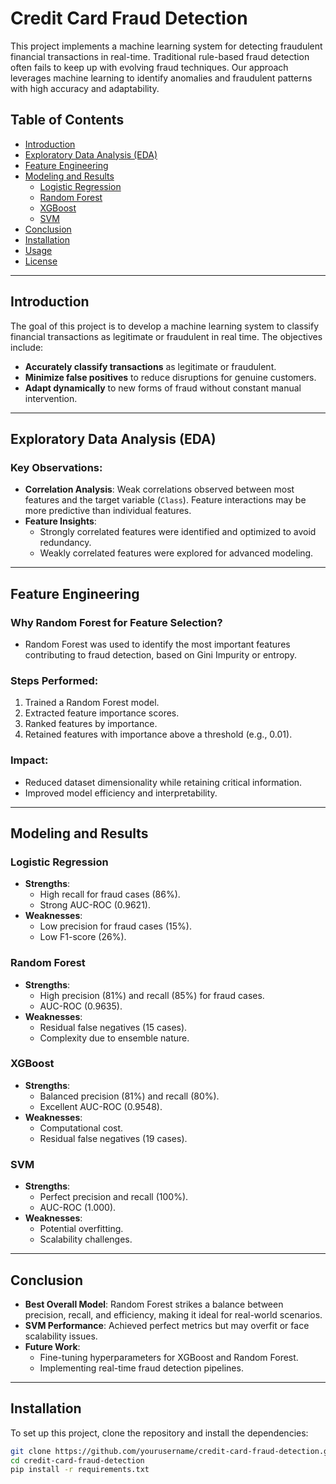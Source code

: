 # Credit Card Fraud Detection

This project implements a machine learning system for detecting fraudulent financial transactions in real-time. Traditional rule-based fraud detection often fails to keep up with evolving fraud techniques. Our approach leverages machine learning to identify anomalies and fraudulent patterns with high accuracy and adaptability.

## Table of Contents
- [Introduction](#introduction)
- [Exploratory Data Analysis (EDA)](#exploratory-data-analysis-eda)
- [Feature Engineering](#feature-engineering)
- [Modeling and Results](#modeling-and-results)
  - [Logistic Regression](#logistic-regression)
  - [Random Forest](#random-forest)
  - [XGBoost](#xgboost)
  - [SVM](#svm)
- [Conclusion](#conclusion)
- [Installation](#installation)
- [Usage](#usage)
- [License](#license)

---

## Introduction

The goal of this project is to develop a machine learning system to classify financial transactions as legitimate or fraudulent in real time. The objectives include:
- **Accurately classify transactions** as legitimate or fraudulent.
- **Minimize false positives** to reduce disruptions for genuine customers.
- **Adapt dynamically** to new forms of fraud without constant manual intervention.

---

## Exploratory Data Analysis (EDA)

### Key Observations:
- **Correlation Analysis**: Weak correlations observed between most features and the target variable (`Class`). Feature interactions may be more predictive than individual features.
- **Feature Insights**:
  - Strongly correlated features were identified and optimized to avoid redundancy.
  - Weakly correlated features were explored for advanced modeling.

---

## Feature Engineering

### Why Random Forest for Feature Selection?
- Random Forest was used to identify the most important features contributing to fraud detection, based on Gini Impurity or entropy.

### Steps Performed:
1. Trained a Random Forest model.
2. Extracted feature importance scores.
3. Ranked features by importance.
4. Retained features with importance above a threshold (e.g., 0.01).

### Impact:
- Reduced dataset dimensionality while retaining critical information.
- Improved model efficiency and interpretability.

---

## Modeling and Results

### Logistic Regression
- **Strengths**:
  - High recall for fraud cases (86%).
  - Strong AUC-ROC (0.9621).
- **Weaknesses**:
  - Low precision for fraud cases (15%).
  - Low F1-score (26%).

### Random Forest
- **Strengths**:
  - High precision (81%) and recall (85%) for fraud cases.
  - AUC-ROC (0.9635).
- **Weaknesses**:
  - Residual false negatives (15 cases).
  - Complexity due to ensemble nature.

### XGBoost
- **Strengths**:
  - Balanced precision (81%) and recall (80%).
  - Excellent AUC-ROC (0.9548).
- **Weaknesses**:
  - Computational cost.
  - Residual false negatives (19 cases).

### SVM
- **Strengths**:
  - Perfect precision and recall (100%).
  - AUC-ROC (1.000).
- **Weaknesses**:
  - Potential overfitting.
  - Scalability challenges.

---

## Conclusion

- **Best Overall Model**: Random Forest strikes a balance between precision, recall, and efficiency, making it ideal for real-world scenarios.
- **SVM Performance**: Achieved perfect metrics but may overfit or face scalability issues.
- **Future Work**:
  - Fine-tuning hyperparameters for XGBoost and Random Forest.
  - Implementing real-time fraud detection pipelines.

---

## Installation

To set up this project, clone the repository and install the dependencies:

```bash
git clone https://github.com/yourusername/credit-card-fraud-detection.git
cd credit-card-fraud-detection
pip install -r requirements.txt
